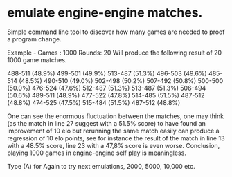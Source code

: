 # emulate engine-engine matches.
Simple command line tool to discover how many games are needed to proof a program change.

Example -
Games : 1000
Rounds:   20
Will produce the following result of 20 1000 game matches.

488-511 (48.9%)
499-501 (49.9%)
513-487 (51.3%)
496-503 (49.6%)
485-514 (48.5%)
490-510 (49.0%)
502-498 (50.2%)
507-492 (50.8%)
500-500 (50.0%)
476-524 (47.6%)
512-487 (51.3%)
513-487 (51.3%)
506-494 (50.6%)
489-511 (48.9%)
477-522 (47.8%)
514-485 (51.5%)
487-512 (48.8%)
474-525 (47.5%)
515-484 (51.5%)
487-512 (48.8%)

One can see the enormous fluctuation between the matches, one may think (as the match in line 27 suggest with a 51.5% score) to have found an improvement of 10 elo 
but rerunning the same match easily can produce a regression of 10 elo points, see for instance the result of the match in line 13 with a 48.5% score, line 23 with 
a 47,8% score is even worse. Conclusion, playing 1000 games in engine-engine self play is meaningless.

Type (A) for Again to try next emulations, 2000, 5000, 10,000 etc.
